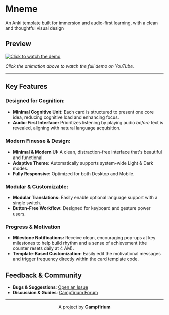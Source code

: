 # Mneme 

An Anki template built for immersion and audio-first learning, with a clean and thoughtful visual design

## Preview

[![Click to watch the demo](assets/preview.gif)](https://youtu.be/Kw9BcWWMs0Qo)

*Click the animation above to watch the full demo on YouTube.*

---

## Key Features

###  **Designed for Cognition:**

-   **Minimal Cognitive Unit:** Each card is structured to present one core idea, reducing cognitive load and enhancing focus.
-   **Audio-First Interface:** Prioritizes listening by playing audio *before* text is revealed, aligning with natural language acquisition.

###  **Modern Finesse & Design:**

-   **Minimal & Modern UI:** A clean, distraction-free interface that's beautiful and functional.
-   **Adaptive Theme:** Automatically supports system-wide Light & Dark modes.
-   **Fully Responsive:** Optimized for both Desktop and Mobile.

###  **Modular & Customizable:**

-   **Modular Translations:** Easily enable optional language support with a single switch.
-   **Button-Free Workflow:** Designed for keyboard and gesture power users.

### **Progress & Motivation**

-   **Milestone Notifications:** Receive clean, encouraging pop-ups at key milestones to help build rhythm and a sense of achievement (the counter resets daily at 4 AM).
-   **Template-Based Customization:** Easily edit the motivational messages and trigger frequency directly within the card template code.


## Feedback & Community

-   **Bugs & Suggestions**: [Open an Issue](https://github.com/campfirium/Mneme/issues)
-   **Discussion & Guides**: [Campfirium Forum](https://campfirium.info)

---

<p align="center">
  A project by <strong>Campfirium</strong>
</p>